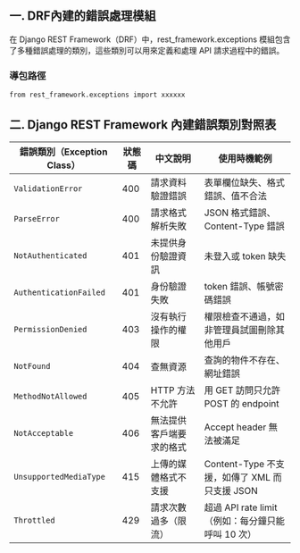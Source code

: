 
## 一. DRF內建的錯誤處理模組 
在 Django REST Framework（DRF）中，rest_framework.exceptions 模組包含了多種錯誤處理的類別，這些類別可以用來定義和處理 API 請求過程中的錯誤。
### 導包路徑
`from rest_framework.exceptions import xxxxxx`


## 二. Django REST Framework 內建錯誤類別對照表

| 錯誤類別（Exception Class）            | 狀態碼 | 中文說明                         | 使用時機範例                                                |
|----------------------------------------|--------|----------------------------------|-------------------------------------------------------------|
| `ValidationError`                      | 400    | 請求資料驗證錯誤                 | 表單欄位缺失、格式錯誤、值不合法                           |
| `ParseError`                           | 400    | 請求格式解析失敗                 | JSON 格式錯誤、Content-Type 錯誤                            |
| `NotAuthenticated`                     | 401    | 未提供身份驗證資訊               | 未登入或 token 缺失                                          |
| `AuthenticationFailed`                 | 401    | 身份驗證失敗                     | token 錯誤、帳號密碼錯誤                                     |
| `PermissionDenied`                     | 403    | 沒有執行操作的權限               | 權限檢查不通過，如非管理員試圖刪除其他用戶                  |
| `NotFound`                             | 404    | 查無資源                         | 查詢的物件不存在、網址錯誤                                   |
| `MethodNotAllowed`                     | 405    | HTTP 方法不允許                 | 用 GET 訪問只允許 POST 的 endpoint                          |
| `NotAcceptable`                        | 406    | 無法提供客戶端要求的格式         | Accept header 無法被滿足                                     |
| `UnsupportedMediaType`                | 415    | 上傳的媒體格式不支援             | Content-Type 不支援，如傳了 XML 而只支援 JSON               |
| `Throttled`                            | 429    | 請求次數過多（限流）             | 超過 API rate limit（例如：每分鐘只能呼叫 10 次）           |
